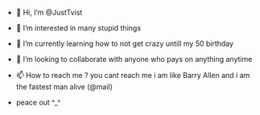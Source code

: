 - 👋 Hi, I’m @JustTvist
- 👀 I’m interested in many stupid things
- 🌱 I’m currently learning how to not get crazy untill my 50 birthday 
- 💞️ I’m looking to collaborate with anyone who pays on anything anytime 
- 📫 How to reach me ? you cant reach me i am like Barry Allen and i am the fastest man alive (@mail)

- peace out ^_^

<!---
JustTvist/JustTvist is a ✨ special ✨ repository because its `README.md` (this file) appears on your GitHub profile.
You can click the Preview link to take a look at your changes.
--->
